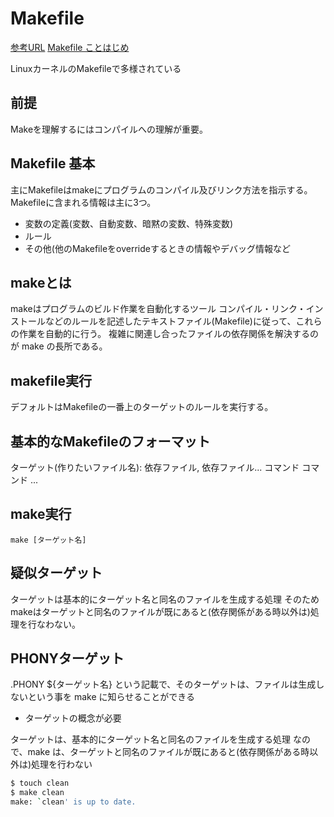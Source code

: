 # Makefile

[参考URL](http://masahir0y.blogspot.com/2012/02/linuxmakefile-4.html)
[Makefile ことはじめ](https://qiita.com/kasei-san/items/ad25df63260e86c5cc71)

LinuxカーネルのMakefileで多様されている

## 前提

Makeを理解するにはコンパイルへの理解が重要。

## Makefile 基本

主にMakefileはmakeにプログラムのコンパイル及びリンク方法を指示する。
Makefileに含まれる情報は主に3つ。

- 変数の定義(変数、自動変数、暗黙の変数、特殊変数)
- ルール
- その他(他のMakefileをoverrideするときの情報やデバッグ情報など

## makeとは

makeはプログラムのビルド作業を自動化するツール
コンパイル・リンク・インストールなどのルールを記述したテキストファイル(Makefile)に従って、これらの作業を自動的に行う。
複雑に関連し合ったファイルの依存関係を解決するのが make の長所である。

## makefile実行

デフォルトはMakefileの一番上のターゲットのルールを実行する。

## 基本的なMakefileのフォーマット

ターゲット(作りたいファイル名): 依存ファイル, 依存ファイル...
  コマンド
  コマンド
  ...

## make実行

`make [ターゲット名]`

## 疑似ターゲット

ターゲットは基本的にターゲット名と同名のファイルを生成する処理
そのためmakeはターゲットと同名のファイルが既にあると(依存関係がある時以外は)処理を行なわない。


## PHONYターゲット

.PHONY ${ターゲット名} という記載で、そのターゲットは、ファイルは生成しないという事を make に知らせることができる

- ターゲットの概念が必要

ターゲットは、基本的にターゲット名と同名のファイルを生成する処理
なので、make は、ターゲットと同名のファイルが既にあると(依存関係がある時以外は)処理を行わない

```sh
$ touch clean
$ make clean
make: `clean' is up to date.


```
